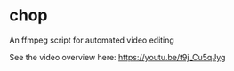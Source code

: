 # chop
An ffmpeg script for automated video editing

See the video overview here: https://youtu.be/t9j_Cu5qJyg
